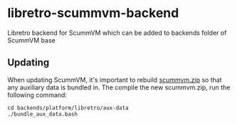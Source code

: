 # libretro-scummvm-backend
Libretro backend for ScummVM which can be added to backends folder of ScummVM base

## Updating

When updating ScummVM, it's important to rebuild [scummvm.zip](aux-data/scummvm.zip) so that any auxiliary data is bundled in. The compile the new scummvm.zip, run the following command:

```
cd backends/platform/libretro/aux-data
./bundle_aux_data.bash
```

